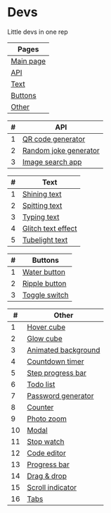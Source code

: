 # Devs
Little devs in one rep

| Pages |
| ------ |
| [Main page](https://kosymbayev.github.io/Dev-storage/) |
| [API](https://kosymbayev.github.io/Dev-storage/api.html) |
| [Text](https://kosymbayev.github.io/Dev-storage/text.html) |
| [Buttons](https://kosymbayev.github.io/Dev-storage/button.html) |
| [Other](https://kosymbayev.github.io/Dev-storage/other.html) |

| # | API |
| ------ | ------ |
| 1 | [QR code generator](https://kosymbayev.github.io/Dev-storage/devs/qr_code_generator.html) |
| 2 | [Random joke generator](https://kosymbayev.github.io/Dev-storage/devs/random_joke_generator.html) |
| 3 | [Image search app](https://kosymbayev.github.io/Dev-storage/devs/image_search_app.html) |

| # | Text |
| ------ | ------ |
| 1 | [Shining text](https://kosymbayev.github.io/Dev-storage/devs/shining_text.html) |
| 2 | [Spitting text](https://kosymbayev.github.io/Dev-storage/devs/spitting_text.html) |
| 3 | [Typing text](https://kosymbayev.github.io/Dev-storage/devs/typing_text.html) |
| 4 | [Glitch text effect](https://kosymbayev.github.io/Dev-storage/devs/glitch_text.html) |
| 5 | [Tubelight text](https://kosymbayev.github.io/Dev-storage/devs/tubelight_text.html) |

| # | Buttons |
| ------ | ------ |
| 1 | [Water button](https://kosymbayev.github.io/Dev-storage/devs/water_button.html) |
| 2 | [Ripple button](https://kosymbayev.github.io/Dev-storage/devs/ripple_button.html) |
| 3 | [Toggle switch](https://kosymbayev.github.io/Dev-storage/devs/toggle_switch.html) |

| # | Other |
| ------ | ------ |
| 1 | [Hover cube](https://kosymbayev.github.io/Dev-storage/devs/hover_cube.html) |
| 2 | [Glow cube](https://kosymbayev.github.io/Dev-storage/devs/glow_cube.html) |
| 3 | [Animated background](https://kosymbayev.github.io/Dev-storage/devs/animated_back.html) |
| 4 | [Countdown timer](https://kosymbayev.github.io/Dev-storage/devs/countdown_timer.html) |
| 5 | [Step progress bar](https://kosymbayev.github.io/Dev-storage/devs/step_progress_bar.html) |
| 6 | [Todo list](https://kosymbayev.github.io/Dev-storage/devs/todo_list.html) |
| 7 | [Password generator](https://kosymbayev.github.io/Dev-storage/devs/password_generator.html) |
| 8 | [Counter](https://kosymbayev.github.io/Dev-storage/devs/counter.html) |
| 9 | [Photo zoom](https://kosymbayev.github.io/Dev-storage/devs/photo_zoom.html) |
| 10 | [Modal](https://kosymbayev.github.io/Dev-storage/devs/modal.html) |
| 11 | [Stop watch](https://kosymbayev.github.io/Dev-storage/devs/stop_watch.html) |
| 12 | [Code editor](https://kosymbayev.github.io/Dev-storage/devs/code_editor.html) |
| 13 | [Progress bar](https://kosymbayev.github.io/Dev-storage/devs/progress_bar.html) |
| 14 | [Drag & drop](https://kosymbayev.github.io/Dev-storage/devs/drag_drop.html) |
| 15 | [Scroll indicator](https://kosymbayev.github.io/Dev-storage/devs/scroll_indicator.html) |
| 16 | [Tabs](https://kosymbayev.github.io/Dev-storage/devs/tabs.html) |
